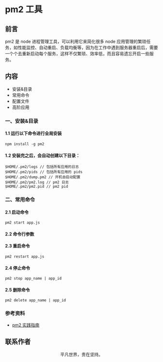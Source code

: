 # pm2 工具

## 前言

pm2 是 node 进程管理工具，可以利用它来简化很多 node 应用管理的繁琐任务，如性能监控、自动重启、负载均衡等，因为在工作中遇到服务器重启后，需要一个个去重新启动每个服务，这样不仅繁琐、效率低，而且容易遗忘开启一些服务。

## 内容

- 安装&目录
- 常用命令
- 配置文件
- 高阶应用

### 一、安装&目录

#### 1.1 运行以下命令进行全局安装

```
npm install -g pm2
```

#### 1.2 安装完之后，会自动创建以下目录：

```
$HOME/.pm2/logs // 包括所有应用的日志
$HOME/.pm2/pids // 包括所有应用的 pids
$HOME/.pm2/dump.pm2 // 开机自启动配置
$HOME/.pm2/pm2.log // pm2 日志
$HOME/.pm2/pm2.pid // pm2 pid

```

### 二、常用命令

#### 2.1 启动命令

```
pm2 start app.js
```

#### 2.2 命令行参数

#### 2.3 重启命令

```
pm2 restart app.js
```

#### 2.4 停止命令

```
pm2 stop app_name | app_id
```

#### 2.5 删除命令

```
pm2 delete app_name | app_id
```

### 参考资料

- [pm2 实践指南](https://juejin.im/post/5e1fa941e51d451c774dcc18)

## 联系作者

<div align="center">
    <p>
        平凡世界，贵在坚持。
    </p>
    <img :src="$withBase('/about/contact.png')" />
</div>
